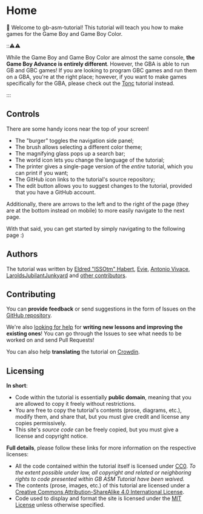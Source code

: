 # Home

👋 Welcome to gb-asm-tutorial!
This tutorial will teach you how to make games for the Game Boy and Game Boy Color.

:::warning:⚠️

While the Game Boy and Game Boy Color are almost the same console, **the Game Boy Advance is entirely different**.
However, the GBA is able to run GB and GBC games!
If you are looking to program GBC games and run them on a GBA, you're at the right place; however, if you want to make games specifically for the GBA, please check out the [Tonc](https://gbadev.net/tonc/) tutorial instead.

:::

## Controls

There are some handy icons near the top of your screen!

- The "burger" <i class="fa fa-bars"></i> toggles the navigation side panel;
- The brush <i class="fa fa-paint-brush"></i> allows selecting a different color theme;
- The magnifying glass <i class="fa fa-search"></i> pops up a search bar;
- The world icon <i class="fa fa-globe"></i> lets you change the language of the tutorial;
- The printer <i class="fa fa-print"></i> gives a single-page version of the _entire_ tutorial, which you can print if you want;
- The GitHub icon <i class="fa fa-github"></i> links to the tutorial's source repository;
- The edit button <i class="fa fa-edit"></i> allows you to suggest changes to the tutorial, provided that you have a GitHub account.

Additionally, there are arrows to the left and to the right of the page (they are at the bottom instead on mobile) to more easily navigate to the next page.

With that said, you can get started by simply navigating to the following page :)

## Authors

The tutorial was written by [Eldred "ISSOtm" Habert](https://eldred.fr/), [Evie](https://evie.gbdev.io/), [Antonio Vivace](https://github.com/avivace), [LaroldsJubilantJunkyard](https://www.LaroldsJubilantJunkyard.com) and [other contributors](https://github.com/gbdev/gb-asm-tutorial/graphs/contributors).

## Contributing

You can **provide feedback** or send suggestions in the form of Issues on the [GitHub repository](https://github.com/gbdev/gb-asm-tutorial).

We're also [looking for help](https://github.com/gbdev/gb-asm-tutorial/issues) for **writing new lessons and improving the existing ones**! You can go through the Issues to see what needs to be worked on and send Pull Requests!

You can also help **translating** the tutorial on [Crowdin](https://crowdin.com/project/gb-asm-tutorial).

## Licensing

**In short**:

- Code within the tutorial is essentially **public domain**, meaning that you are allowed to copy it freely without restrictions.
- You are free to copy the tutorial's contents (prose, diagrams, etc.), modify them, and share that, but you must give credit and license any copies permissively.
- This site's _source code_ can be freely copied, but you must give a license and copyright notice.

**Full details**, please follow these links for more information on the respective licenses:

- All the code contained within the tutorial itself is licensed under <a rel="license" href="http://creativecommons.org/publicdomain/zero/1.0/">CC0</a>. _To the extent possible under law, all copyright and related or neighboring rights to code presented within GB ASM Tutorial have been waived._
- The contents (prose, images, etc.) of this tutorial are licensed under a <a rel="license" href="http://creativecommons.org/licenses/by-sa/4.0/">Creative Commons Attribution-ShareAlike 4.0 International License</a>.
- Code used to display and format the site is licensed under the [MIT License](https://github.com/gbdev/gb-asm-tutorial/blob/master/LICENSE) unless otherwise specified.
